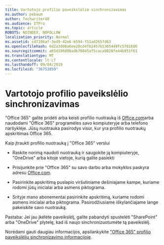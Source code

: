 ```yaml
---
title: Vartotojo profilio paveikslėlio sinchronizavimas
ms.author: pebaum
author: Techwriter40
ms.audience: ITPro
ms.topic: article
ROBOTS: NOINDEX, NOFOLLOW
localization_priority: Normal
ms.assetid: cd7196af-3ed9-42e6-b594-f51ad265fd63
ms.openlocfilehash: 6d2a3d08a6ee20cd4f62457b5365449fc5781606
ms.sourcegitcommit: a65d196d00adb70045af5caca9828fe44b951f61
ms.translationtype: MT
ms.contentlocale: lt-LT
ms.lasthandoff: 09/04/2019
ms.locfileid: "36753859"
---
```

# <a name="sync-a-users-profile-picture"></a>Vartotojo profilio paveikslėlio sinchronizavimas

"Office 365" galite pridėti arba keisti profilio nuotrauką iš [Office.com](http://www.office.com)arba naudodami "Office 365" programėles savo kompiuteryje arba telefono naršyklėje. Jūsų nuotrauka pasirodys visur, kur yra profilio nuotraukų apskritimas Office 365.

Kaip įtraukti profilio nuotrauką į "Office 365" verslui

- Raskite norimą naudoti nuotrauką ir saugokite ją kompiuteryje, "OneDrive" arba kitoje vietoje, kurią galite pasiekti

- Prisijunkite prie "Office 365" su savo darbo arba mokyklos paskyra adresu [Office.com](http://www.office.com).

- Pasirinkite apskritimą puslapio viršutiniame dešiniajame kampe, kuriame rodomi jūsų inicialai arba asmens piktograma.

- Srityje mano abonementai pasirinkite apskritimą, kuriame rodomi asmens inicialai arba piktograma. Pasirodžiusiame iškylančiajame lange pakeiskite savo nuotrauką.

Pastaba: Jei jau įkėlėte paveikslėlį, galite pabandyti spustelėti "SharePoint" arba "OneDrive" plytelę, kad iš naujo sinchronizuotumėte tą paveikslėlį.

Norėdami gauti daugiau informacijos, apsilankykite ["Office 365" profilio paveikslėlių sinchronizavimo informacijoje](https://support.office.com/article/information-about-profile-picture-synchronization-in-office-365-20594d76-d054-4af4-a660-401133e3d48a).
